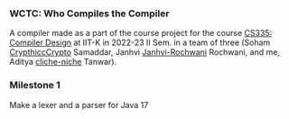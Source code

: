 ### WCTC: Who Compiles the Compiler
A compiler made as a part of the course project for the course [CS335: Compiler Design](https://www.cse.iitk.ac.in/users/swarnendu/courses/spring2023-cs335/) at IIT-K in 2022-23 II Sem. in a team of three (Soham [CrypthiccCrypto](https://github.com/CrypthiccCrypto) Samaddar, Janhvi [Janhvi-Rochwani](https://github.com/Janhvi-Rochwani) Rochwani, and me, Aditya [cliche-niche](cliche-niche) Tanwar).

### Milestone 1
Make a lexer and a parser for Java 17